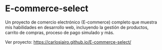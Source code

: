 # E-commerce-select

Un proyecto de comercio electrónico (E-commerce) completo que muestra mis habilidades en desarrollo web, incluyendo la gestión de productos, carrito de compras, proceso de pago simulado y más.

Ver proyecto: 
    https://carlosjairo.github.io/E-commerce-select/